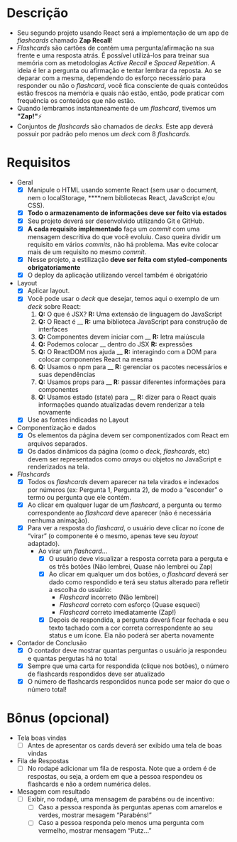# Descrição

- Seu segundo projeto usando React será a implementação de um app de *flashcards* chamado **Zap Recall**!
- *Flashcards* são cartões de contém uma pergunta/afirmação na sua frente e uma resposta atrás. É possível utilizá-los para treinar sua memória com as metodologias *Active Recall* e *Spaced Repetition.* A ideia é ler a pergunta ou afirmação e tentar lembrar da reposta. Ao se deparar com a mesma, dependendo do esforço necessário para responder ou não o *flashcard*, você fica consciente de quais conteúdos estão frescos na memória e quais não estão, então, pode praticar com frequência os conteúdos que não estão.
- Quando lembramos instantaneamente de um *flashcard*, tivemos um **"Zap!"**⚡
- Conjuntos de *flashcards* são chamados de *decks.* Este app deverá possuir por padrão pelo menos um *deck* com 8 *flashcards*.

# Requisitos

- Geral
    - [X]  Manipule o HTML usando somente React (sem usar o document, nem o localStorage, ****nem bibliotecas React, JavaScript e/ou CSS).
    - [X]  **Todo o armazenamento de informações deve ser feito via estados**
    - [X]  Seu projeto deverá ser desenvolvido utilizando Git e GitHub.
    - [X]  **A cada requisito implementado** faça um *commit* com uma mensagem descritiva do que você evoluiu. Caso queira dividir um requisito em vários *commits*, não há problema. Mas evite colocar mais de um requisito no mesmo *commit*.
    - [X]  Nesse projeto, a estilização **deve ser feita com styled-components obrigatoriamente**
    - [X]  O deploy da aplicação utilizando vercel também é obrigatório
    
- Layout
    - [X]  Aplicar layout.
    - [X]  Você pode usar o *deck* que desejar, temos aqui o exemplo de um *deck* sobre React:
        1. **Q:** O que é JSX? **R:** Uma extensão de linguagem do JavaScript
        2. **Q:** O React é __ **R:** uma biblioteca JavaScript para construção de interfaces
        3. **Q:** Componentes devem iniciar com __ **R:** letra maiúscula
        4. **Q:** Podemos colocar __ dentro do JSX **R:** expressões
        5. **Q:** O ReactDOM nos ajuda __ **R:** interagindo com a DOM para colocar componentes React na mesma
        6. **Q:** Usamos o npm para __ **R:** gerenciar os pacotes necessários e suas dependências
        7. **Q:** Usamos props para __ **R:** passar diferentes informações para componentes 
        8. **Q:** Usamos estado (state) para __ **R:** dizer para o React quais informações quando atualizadas devem renderizar a tela novamente
    - [X]  Use as fontes indicadas no Layout
- Componentização e dados
    - [X]  Os elementos da página devem ser componentizados com React em arquivos separados.
    - [X]  Os dados dinâmicos da página (como o *deck*, *flashcards*, etc) devem ser representados como *arrays* ou objetos no JavaScript e renderizados na tela.
- *Flashcards*
    - [X]  Todos os *flashcards* devem aparecer na tela virados e indexados por números (ex: Pergunta 1, Pergunta 2), de modo a “esconder” o termo ou pergunta que ele contém.
    - [X]  Ao clicar em qualquer lugar de um *flashcard*, a pergunta ou termo correspondente ao *flashcard* deve aparecer (não é necessária nenhuma animação).
    - [X]  Para ver a resposta do *flashcard*, o usuário deve clicar no ícone de “virar” (o componente é o mesmo, apenas teve seu *layout* adaptado).
        - Ao virar um *flashcard*...
            - [X]  O usuário deve visualizar a resposta correta para a perguta e os três botões (Não lembrei, Quase não lembrei ou Zap)
            - [X]  Ao clicar em qualquer um dos botões, o *flashcard* deverá ser dado como respondido e terá seu status alterado para refletir a escolha do usuário:
                - *Flashcard* incorreto (Não lembrei)
                - *Flashcard* correto com esforço (Quase esqueci)
                - *Flashcard* correto imediatamente (Zap!)
            - [X]  Depois de respondida, a pergunta deverá ficar fechada e seu texto tachado com a cor correta correspondente ao seu status e um ícone. Ela não poderá ser aberta novamente
- Contador de Conclusão
    - [X]  O contador deve mostrar quantas perguntas o usuário ja respondeu e quantas pergutas há no total
    - [X]  Sempre que uma carta for respondida (clique nos botões), o número de flashcards respondidos deve ser atualizado
    - [X]  O número de flashcards respondidos nunca pode ser maior do que o número total!

# Bônus (opcional)

- Tela boas vindas
    - [ ]  Antes de apresentar os cards deverá ser exibido uma tela de boas vindas
- Fila de Respostas
    - [ ]  No rodapé adicionar um fila de resposta. Note que a ordem é de respostas, ou seja, a ordem em que a pessoa respondeu os flashcards e não a ordem numérica deles.
- Mesagem com resultado
    - [ ]  Exibir, no rodapé, uma mensagem de parabéns ou de incentivo:
        - [ ]  Caso a pessoa responda às perguntas apenas com amarelos e verdes, mostrar mesagem “Parabéns!”
        - [ ]  Caso a pessoa responda pelo menos uma pergunta com vermelho, mostrar mensagem “Putz…”
